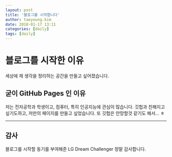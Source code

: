 ```yaml
---
layout: post
title: '블로그를 시작합니다'
author: taeyoung.kim
date: 2018-01-17 13:11
categories: [daily]
tags: [daily]
---
```


# 블로그를 시작한 이유

세상에 제 생각을 정리하는 공간을 만들고 싶어졌습니다.

## 굳이 GitHub Pages 인 이유

저는 전자공학과 학생이고, 컴퓨터, 특히 인공지능에 관심이 많습니다.
깃헙과 친해지고 싶기도하고, 저만의 페이지를 만들고 싶었습니다.
또 깃헙은 안망할것 같기도 해서... ㅎ

---------------------------------

## 감사

블로그를 시작할 동기를 부여해준 LG Dream Challenger 정말 감사합니다.
